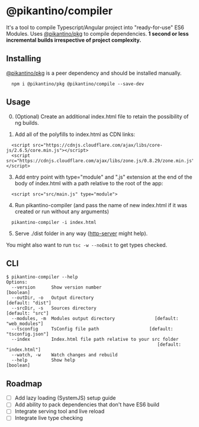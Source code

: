 # @pikantino/compiler

It's a tool to compile Typescript/Angular project into "ready-for-use" ES6 Modules. Uses [@pikantino/pkg](https://github.com/pikantino/pkg) to compile dependencies.
**1 second or less incremental builds irrespective of project complexity.**

## Installing

[@pikantino/pkg](https://github.com/pikantino/pkg) is a peer dependency and should be installed manually.

``` 
  npm i @pikantino/pkg @pikantino/compile --save-dev 
```

## Usage

0. (Optional) Create an additional index.html file to retain the possibility of ng builds.

1. Add all of the polyfills to index.html as CDN links:
```
  <script src="https://cdnjs.cloudflare.com/ajax/libs/core-js/2.6.5/core.min.js"></script>
  <script src="https://cdnjs.cloudflare.com/ajax/libs/zone.js/0.8.29/zone.min.js"></script>
```

3. Add entry point with type="module" and ".js" extension at the end of the body of index.html with a path relative to the root of the app:
```
  <script src="src/main.js" type="module">
```

4. Run pikantino-compiler (and pass the name of new index.html if it was created or run without any arguments) 
```
  pikantino-compiler -i index.html
```

5. Serve ./dist folder in any way ([http-server](https://github.com/indexzero/http-server) might help).

You might also want to run ``` tsc -w --noEmit ``` to get types checked.

## CLI

```
$ pikantino-compiler --help
Options:
  --version      Show version number                                   [boolean]
  --outDir, -o   Output directory                              [default: "dist"]
  --srcDir, -s   Sources directory                              [default: "src"]
  --modules, -m  Modules output directory               [default: "web_modules"]
  --tsconfig     TsConfig file path                   [default: "tsconfig.json"]
  --index        Index.html file path relative to your src folder
                                                         [default: "index.html"]
  --watch, -w    Watch changes and rebuild
  --help         Show help                                             [boolean]
```

## Roadmap

- [ ] Add lazy loading (SystemJS) setup guide
- [ ] Add ability to pack dependencies that don't have ES6 build
- [ ] Integrate serving tool and live reload
- [ ] Integrate live type checking
